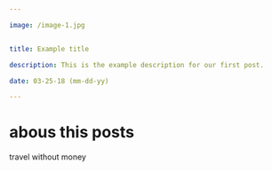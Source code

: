 ```yaml
---

image: /image-1.jpg


title: Example title

description: This is the example description for our first post.

date: 03-25-18 (mm-dd-yy)

---
```


# abous this posts
travel without money
